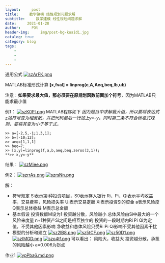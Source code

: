 ```yaml
---  
layout:     post
title:     数学建模 线性规划问题求解
subtitle:     数学建模 线性规划问题求解
date:     2021-01-28
author:     POt
header-img:     img/post-bg-kuaidi.jpg
catalog: true
category: blog
tags:     
    -   
    -   
    -   
---  
```



通用公式
[![szArFK.png](https://s3.ax1x.com/2021/01/27/szArFK.png)](https://imgchr.com/i/szArFK)

MATLAB标准形式计算
**[x,fval] = linprog(c,A,Aeq,beq,lb,ub)**

注意：**如果要求最大值，那必须要在原规划函数前面加个符号**，因为MATLAB只能求最小值

例1：
[![szK0PI.png](https://s3.ax1x.com/2021/01/27/szK0PI.png)](https://imgchr.com/i/szK0PI)
MATLAB程序如下
*因为题目中求解最大值，所以要将表达式z加符号变为相反数，并把代码最后一行加上y=-y。同时第二条不符合标准式规则，要将其变为小于等于式，*
```f=[-2,-3,5];
>> a=[-2,5,-1;1,3,1];
>> b=[-10;12];
>> aeq=[1,1,1]
>> beq=7;
>> [x,y]=linprog(f,a,b,aeq,beq,zeros(3,1));
**>> x,y=-y**
```
结果：
[![szMiee.png](https://s3.ax1x.com/2021/01/27/szMiee.png)](https://imgchr.com/i/szMiee)

例2：
[![szrrAs.png](https://s3.ax1x.com/2021/01/27/szrrAs.png)](https://imgchr.com/i/szrrAs)
[![szrsNn.png](https://s3.ax1x.com/2021/01/27/szrsNn.png)](https://imgchr.com/i/szrsNn)
  
  解：
* 符号规定
  Si表示第i种投资项目，S0表示存入银行
  Ri、Pi、Qi表示平均收益率，交易费率，风险损失率
  Ui表示交易定额
  Xi表示投资Si的资金
  a表示风险度
  Q表示总体收益
  M表示总金额
* 基本假设
  投资数额M设为1
  投资越分散，风险越小
  总体风险由Si中最大的一个风险来度量
  n+1种资产Si之间是相互独立的
  投资的一段时期内Ri Pi Qi为定值，不受其他因素影响
  净收益和总体风险只受Ri Pi Qi影响不受其他因素干扰
* 模型的分析和建立
  [![sz2lB8.png](https://s3.ax1x.com/2021/01/27/sz2lB8.png)](https://imgchr.com/i/sz2lB8)
  [![sz5tCF.png](https://s3.ax1x.com/2021/01/27/sz5tCF.png)](https://imgchr.com/i/sz5tCF)
  [![sz50D1.png](https://s3.ax1x.com/2021/01/27/sz50D1.png)](https://imgchr.com/i/sz50D1)
  [![szIMGD.png](https://s3.ax1x.com/2021/01/27/szIMGD.png)](https://imgchr.com/i/szIMGD)
  [![szo4tf.png](https://s3.ax1x.com/2021/01/27/szo4tf.png)](https://imgchr.com/i/szo4tf)
可以看出：
风险大，收益大
投资越分散，承担的风险越小
a=0.006为拐点

作业1
[![ypPba6.md.png](https://s3.ax1x.com/2021/01/28/ypPba6.md.png)](https://imgchr.com/i/ypPba6)
  